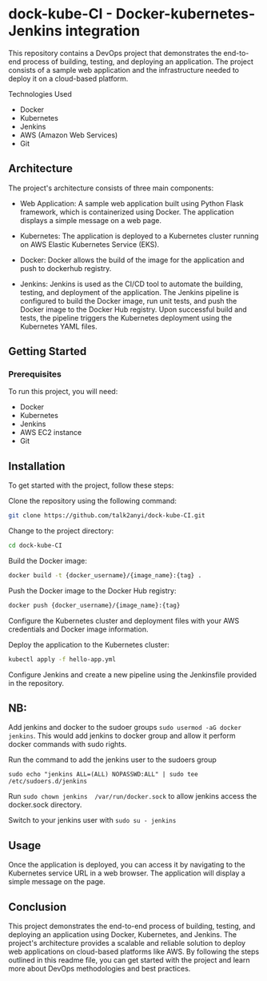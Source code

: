 
# dock-kube-CI - Docker-kubernetes-Jenkins integration

This repository contains a DevOps project that demonstrates the end-to-end process of building, testing, and deploying an application. The project consists of a sample web application and the infrastructure needed to deploy it on a cloud-based platform.

Technologies Used
- Docker
- Kubernetes
- Jenkins
- AWS (Amazon Web Services)
- Git

## Architecture

The project's architecture consists of three main components:

- Web Application: A sample web application built using Python Flask framework, which is containerized using Docker. The application displays a simple message on a web page.

- Kubernetes: The application is deployed to a Kubernetes cluster running on AWS Elastic Kubernetes Service (EKS).

- Docker: Docker allows the build of the image for the application and push to dockerhub registry. 

- Jenkins: Jenkins is used as the CI/CD tool to automate the building, testing, and deployment of the application. The Jenkins pipeline is configured to build the Docker image, run unit tests, and push the Docker image to the Docker Hub registry. Upon successful build and tests, the pipeline triggers the Kubernetes deployment using the Kubernetes YAML files.

## Getting Started

### Prerequisites

To run this project, you will need:

- Docker
- Kubernetes
- Jenkins
- AWS EC2 instance
- Git

## Installation

To get started with the project, follow these steps:

Clone the repository using the following command:

```bash
git clone https://github.com/talk2anyi/dock-kube-CI.git
```

Change to the project directory:
```bash
cd dock-kube-CI
```

Build the Docker image:
```bash
docker build -t {docker_username}/{image_name}:{tag} .
```

Push the Docker image to the Docker Hub registry:
```bash
docker push {docker_username}/{image_name}:{tag}
```

Configure the Kubernetes cluster and deployment files with your AWS credentials and Docker image information.

Deploy the application to the Kubernetes cluster:
```bash
kubectl apply -f hello-app.yml
```

Configure Jenkins and create a new pipeline using the Jenkinsfile provided in the repository.

## NB:

Add jenkins and docker to the sudoer groups `sudo usermod -aG docker jenkins`. This would add jenkins to docker group and allow it perform docker commands with sudo rights.

Run the command to add the jenkins user to the sudoers group

`sudo echo "jenkins ALL=(ALL) NOPASSWD:ALL" | sudo tee /etc/sudoers.d/jenkins`

Run `sudo chown jenkins  /var/run/docker.sock` to allow jenkins access the docker.sock directory.

Switch to your jenkins user with
`sudo su - jenkins`


## Usage

Once the application is deployed, you can access it by navigating to the Kubernetes service URL in a web browser. The application will display a simple message on the page.

## Conclusion

This project demonstrates the end-to-end process of building, testing, and deploying an application using Docker, Kubernetes, and Jenkins. The project's architecture provides a scalable and reliable solution to deploy web applications on cloud-based platforms like AWS. By following the steps outlined in this readme file, you can get started with the project and learn more about DevOps methodologies and best practices.


